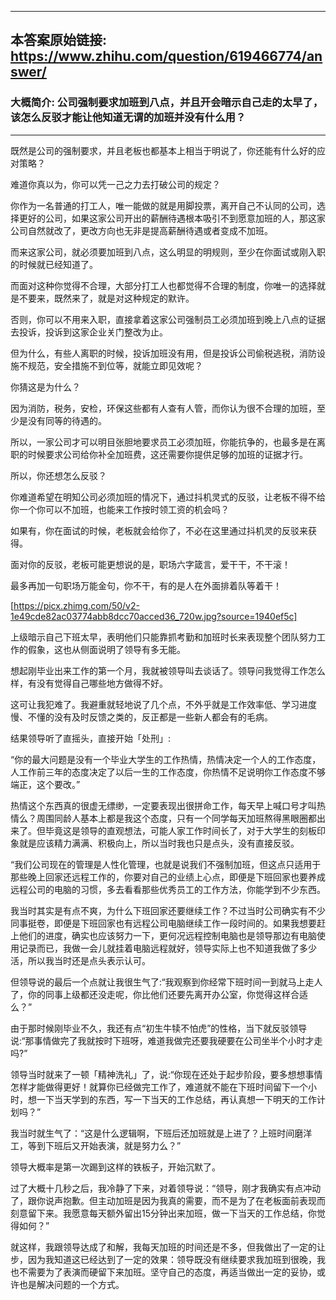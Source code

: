 ----------------------------------------
## 本答案原始链接: https://www.zhihu.com/question/619466774/answer/
### 大概简介: 公司强制要求加班到八点，并且开会暗示自己走的太早了，该怎么反驳才能让他知道无谓的加班并没有什么用？
----------------------------------------
既然是公司的强制要求，并且老板也都基本上相当于明说了，你还能有什么好的应对策略？

难道你真以为，你可以凭一己之力去打破公司的规定？

你作为一名普通的打工人，唯一能做的就是用脚投票，离开自己不认同的公司，选择更好的公司，如果这家公司开出的薪酬待遇根本吸引不到愿意加班的人，那这家公司自然就改了，更改方向也无非是提高薪酬待遇或者变成不加班。

而来这家公司，就必须要加班到八点，这么明显的明规则，至少在你面试或刚入职的时候就已经知道了。

而面对这种你觉得不合理，大部分打工人也都觉得不合理的制度，你唯一的选择就是不要来，既然来了，就是对这种规定的默许。

否则，你可以不用来入职，直接拿着这家公司强制员工必须加班到晚上八点的证据去投诉，投诉到这家企业关门整改为止。

但为什么，有些人离职的时候，投诉加班没有用，但是投诉公司偷税逃税，消防设施不规范，安全措施不到位等，就能立即见效呢？

你猜这是为什么？

因为消防，税务，安检，环保这些都有人查有人管，而你认为很不合理的加班，至少是没有同等的待遇的。

所以，一家公司才可以明目张胆地要求员工必须加班，你能抗争的，也最多是在离职的时候要求公司给你补全加班费，这还需要你提供足够的加班的证据才行。

所以，你还想怎么反驳？

你难道希望在明知公司必须加班的情况下，通过抖机灵式的反驳，让老板不得不给你一个你可以不加班，也能来工作按时领工资的机会吗？

如果有，你在面试的时候，老板就会给你了，不必在这里通过抖机灵的反驳来获得。

面对你的反驳，老板可能更想说的是，职场六字箴言，爱干干，不干滚！

最多再加一句职场万能金句，你不干，有的是人在外面排着队等着干！

[https://picx.zhimg.com/50/v2-1e49cde82ac03774abb8dcc70acced36_720w.jpg?source=1940ef5c]



上级暗示自己下班太早，表明他们只能靠抓考勤和加班时长来表现整个团队努力工作的假象，这也从侧面说明了领导有多无能。

想起刚毕业出来工作的第一个月，我就被领导叫去谈话了。领导问我觉得工作怎么样，有没有觉得自己哪些地方做得不好。

这可让我犯难了。我避重就轻地说了几个点，不外乎就是工作效率低、学习进度慢、不懂的没有及时反馈之类的，反正都是一些新人都会有的毛病。

结果领导听了直摇头，直接开始「处刑」:

“你的最大问题是没有一个毕业大学生的工作热情，热情决定一个人的工作态度，人工作前三年的态度决定了以后一生的工作态度，你热情不足说明你工作态度不够端正，这个要改。”

热情这个东西真的很虚无缥缈，一定要表现出很拼命工作，每天早上喊口号才叫热情么？周围同龄人基本上都是我这个态度，只有一个同学每天加班熬得黑眼圈都出来了。但毕竟这是领导的直观想法，可能人家工作时间长了，对于大学生的刻板印象就是应该精力满满、积极向上，所以当时我也只是点头，没有直接反驳。

“我们公司现在的管理是人性化管理，也就是说我们不强制加班，但这点只适用于那些晚上回家还远程工作的，你要对自己的业绩上心点，即便是下班回家也要养成远程公司的电脑的习惯，多去看看那些优秀员工的工作方法，你能学到不少东西。

我当时其实是有点不爽，为什么下班回家还要继续工作？不过当时公司确实有不少同事挺卷，即便是下班回家也有远程公司电脑继续工作一段时间的。如果我想要赶上他们的进度，确实也应该努力一下，更何况远程控制电脑也是领导那边有电脑使用记录而已，我做一会儿就挂着电脑远程就好，领导实际上也不知道我做了多少活，所以我当时还是点头表示认可。

但领导说的最后一个点就让我很生气了:“我观察到你经常下班时间一到就马上走人了，你的同事上级都还没走呢，你比他们还要先离开办公室，你觉得这样合适么？”

由于那时候刚毕业不久，我还有点“初生牛犊不怕虎”的性格，当下就反驳领导说:“那事情做完了我就按时下班呀，难道我做完还要我硬要在公司坐半个小时才走吗?”

领导当时就来了一顿「精神洗礼」了，说:“你现在还处于起步阶段，要多想想事情怎样才能做得更好！就算你已经做完工作了，难道就不能在下班时间留下一个小时，想一下当天学到的东西，写一下当天的工作总结，再认真想一下明天的工作计划吗？”

我当时就生气了：“这是什么逻辑啊，下班后还加班就是上进了？上班时间磨洋工，等到下班后又开始表演，就是努力么？”

领导大概率是第一次踢到这样的铁板子，开始沉默了。

过了大概十几秒之后，我冷静了下来，对着领导说：“领导，刚才我确实有点冲动了，跟你说声抱歉。但主动加班是因为我真的需要，而不是为了在老板面前表现而刻意留下来。我愿意每天额外留出15分钟出来加班，做一下当天的工作总结，你觉得如何？”

就这样，我跟领导达成了和解，我每天加班的时间还是不多，但我做出了一定的让步，因为我知道这已经达到了一定的效果：领导既没有继续要求我加班到很晚，我也不需要为了表演而硬留下来加班。坚守自己的态度，再适当做出一定的妥协，或许也是解决问题的一个方式。